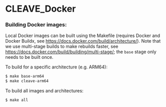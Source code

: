 # CLEAVE_Docker

### Building Docker images:

Local Docker images can be built using the Makefile (requires Docker and Docker Buildx, see https://docs.docker.com/build/architecture/).
Note that we use multi-stage builds to make rebuilds faster, see https://docs.docker.com/build/building/multi-stage/; the `base` stage only needs to be built once.

To build for a specific architecture (e.g. ARM64):

```bash
$ make base-arm64
$ make cleave-arm64
```

To build all images and architectures:

```bash
$ make all
```
